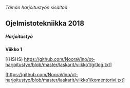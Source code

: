 

*Tämän harjoitustyön sisältöä* 

## Ojelmistotekniikka 2018 
##### Harjoitustyö

**Viikko 1**
 


[(HSHS) https://github.com/NooraVino/ot-harjoitustyo/blob/master/laskarit/viikko1/gitlog.txt]

[https://github.com/NooraVino/ot-harjoitustyo/blob/master/laskarit/viikko1/komentorivi.txt]
